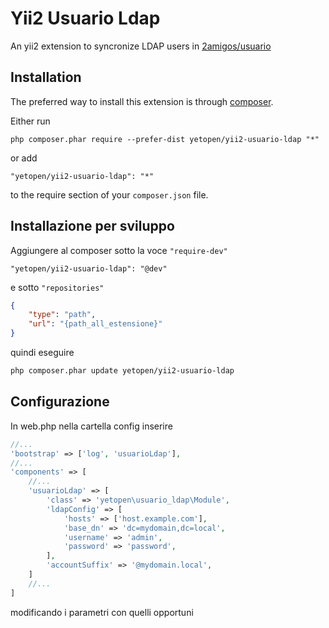 Yii2 Usuario Ldap
=================
An yii2 extension to syncronize LDAP users in [2amigos/usuario](https://github.com/2amigos/yii2-usuario)

Installation
------------

The preferred way to install this extension is through [composer](http://getcomposer.org/download/).

Either run

```
php composer.phar require --prefer-dist yetopen/yii2-usuario-ldap "*"
```

or add

```
"yetopen/yii2-usuario-ldap": "*"
```

to the require section of your `composer.json` file.

Installazione per sviluppo
-----------------------------

Aggiungere al composer sotto la voce `"require-dev"`

```
"yetopen/yii2-usuario-ldap": "@dev"
```

e sotto `"repositories"`

```json
{
    "type": "path",
    "url": "{path_all_estensione}"
}
```

quindi eseguire
```bash
php composer.phar update yetopen/yii2-usuario-ldap
```

Configurazione
--------------

In web.php nella cartella config inserire

```php
//...
'bootstrap' => ['log', 'usuarioLdap'],
//...
'components' => [
    //...
    'usuarioLdap' => [
        'class' => 'yetopen\usuario_ldap\Module',
        'ldapConfig' => [
            'hosts' => ['host.example.com'],
            'base_dn' => 'dc=mydomain,dc=local',
            'username' => 'admin',
            'password' => 'password',
        ],
        'accountSuffix' => '@mydomain.local',
    ]
    //...
]
```
modificando i parametri con quelli opportuni
